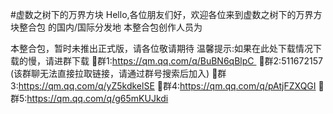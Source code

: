 #虚数之树下的万界方块 Hello,各位朋友们好，欢迎各位来到虚数之树下的万界方块整合包 的国内/国际分发地 
本整合包创作人员为

本整合包，暂时未推出正式版，请各位敬请期待 
温馨提示:如果在此处下载情况下载的慢，请进群下载 
🐧群1:https://qm.qq.com/q/BuBN6qBlpC 
🐧群2:511672157 (该群聊无法直接拉取链接，请通过群号搜索后加入)
🐧群3:https://qm.qq.com/q/yZ5kdkelSE
🐧群4:https://qm.qq.com/q/pAtjFZXQGI
🐧群5:https://qm.qq.com/q/g65mKUJkdi
